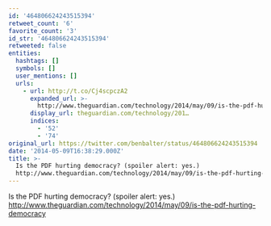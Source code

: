 ```yaml
---
id: '464806624243515394'
retweet_count: '6'
favorite_count: '3'
id_str: '464806624243515394'
retweeted: false
entities:
  hashtags: []
  symbols: []
  user_mentions: []
  urls:
    - url: http://t.co/Cj4scpczA2
      expanded_url: >-
        http://www.theguardian.com/technology/2014/may/09/is-the-pdf-hurting-democracy
      display_url: theguardian.com/technology/201…
      indices:
        - '52'
        - '74'
original_url: https://twitter.com/benbalter/status/464806624243515394
date: '2014-05-09T16:38:29.000Z'
title: >-
  Is the PDF hurting democracy? (spoiler alert: yes.)
  http://www.theguardian.com/technology/2014/may/09/is-the-pdf-hurting-democracy
---
```


Is the PDF hurting democracy? (spoiler alert: yes.) http://www.theguardian.com/technology/2014/may/09/is-the-pdf-hurting-democracy